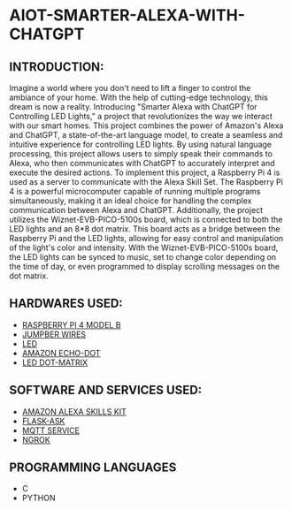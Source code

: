 # AIOT-SMARTER-ALEXA-WITH-CHATGPT

## INTRODUCTION:

Imagine a world where you don't need to lift a finger to control the ambiance of your home. With the help of cutting-edge technology, this dream is now a reality. Introducing "Smarter Alexa with ChatGPT for Controlling LED Lights," a project that revolutionizes the way we interact with our smart homes. This project combines the power of Amazon's Alexa and ChatGPT, a state-of-the-art language model, to create a seamless and intuitive experience for controlling LED lights. By using natural language processing, this project allows users to simply speak their commands to Alexa, who then communicates with ChatGPT to accurately interpret and execute the desired actions.
To implement this project, a Raspberry Pi 4 is used as a server to communicate with the Alexa Skill Set. The Raspberry Pi 4 is a powerful microcomputer capable of running multiple programs simultaneously, making it an ideal choice for handling the complex communication between Alexa and ChatGPT. Additionally, the project utilizes the Wiznet-EVB-PICO-5100s board, which is connected to both the LED lights and an 8*8 dot matrix. This board acts as a bridge between the Raspberry Pi and the LED lights, allowing for easy control and manipulation of the light's color and intensity. With the Wiznet-EVB-PICO-5100s board, the LED lights can be synced to music, set to change color depending on the time of day, or even programmed to display scrolling messages on the dot matrix. 

## HARDWARES USED:

- [RASPBERRY PI 4 MODEL B](https://www.hackster.io/raspberry-pi/products/raspberry-pi-4-model-b)
- [JUMPBER WIRES](https://www.hackster.io/diyables/products/jumper-wires)
- [LED](https://www.hackster.io/search?q=led&i=parts)
- [AMAZON ECHO-DOT](https://www.hackster.io/amazon-alexa/products/echo-dot)
- [LED DOT-MATRIX](https://www.hackster.io/diyables/products/led-matrix-4-in-1-32x8)

## SOFTWARE AND SERVICES USED:

- [AMAZON ALEXA SKILLS KIT](https://developer.amazon.com/en-US/alexa)
- [FLASK-ASK](https://github.com/johnwheeler/flask-ask)
- [MQTT SERVICE](https://mqtt.org/)
- [NGROK](https://ngrok.com/)

## PROGRAMMING LANGUAGES
- C
- PYTHON





